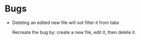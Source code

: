 <!-- #### All bugs currently resolved  
If you find a new bug please email me at [edwardtdo@gmail.com](mailto:edwardtdo@gmail.com) -->
  

# Bugs

- Deleting an edited new file will not filter it from tabs

  Recreate the bug by: create a new file, edit it, then delete it.